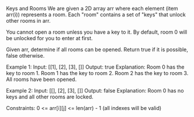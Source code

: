 Keys and Rooms
We are given a 2D array arr where each element (item arr(i)) represents a room. Each "room" contains a set of "keys" that unlock other rooms in arr.

You cannot open a room unless you have a key to it. By default, room 0 will be unlocked for you to enter at first.

Given arr, determine if all rooms can be opened. Return true if it is possible, false otherwise.

Example 1:
Input: [[1], [2], [3], []]
Output: true
Explanation: Room 0 has the key to room 1. Room 1 has the key to room 2. Room 2 has the key to room 3. All rooms have been opened.

Example 2:
Input: [[], [2], [3], []]
Output: false
Explanation: Room 0 has no keys and all other rooms are locked.

Constraints:
0 <= arr[i][j] <= len(arr) - 1 (all indexes will be valid)
